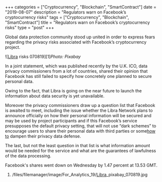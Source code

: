 +++
categories = ["Cryptocurrency", "Blockchain", "SmartContract"]
date = "2019-08-07"
description = "Regulators warn on Facebook’s cryptocurrency risks"
tags = ["Cryptocurrency", "Blockchain", "SmartContract"]
title = "Regulators warn on Facebook’s cryptocurrency risks"
type = "post"
+++

Global data protection community stood up united in order to express
fears regarding the privacy risks associated with Facebook’s
cryptocurrency project.

![[Libra](https://www.playgroundfx.com/blog/libra-creator/) risks 070819][1]_Photo: Pixabay_

In a joint statement, which was published recently by the U.K. ICO, data
privacy commissioners from a lot of countries, shared their opinion that
Facebook has still failed to specify how concretely one planned to
secure personal data.

Owing to the fact, that Libra is going on the near future to launch the
information about data security is yet unavailable.

Moreover the privacy commissioners draw up a question list that Facebook
is awaited to meet, including the issue whether the Libra Network plans
to announce officially on how their personal information will be secured
and may be used by project participants and if this Facebook’s service
presupposes the default privacy setting, that will not use “dark
schemes” to encourage users to share their personal data with third
parties or some[how to](https://www.playgroundfx.com/blog/forex-trading-how-to/) dampen their privacy data defense.

The last, but not the least question in that list is what information
amount would be needed for the service and what are the guarantees of
lawfulness of the data processing.

Facebook's shares went down on Wednesday by 1.47 percent at 13.53 GMT.

   1. /files/filemanager/image/For_Analytics_19/[Libra](https://www.playgroundfx.com/blog/libra-creator/)_pixabay_070819.jpg